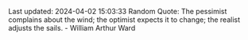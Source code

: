Last updated: 2024-04-02 15:03:33
Random Quote: The pessimist complains about the wind; the optimist expects it to change; the realist adjusts the sails. - William Arthur Ward